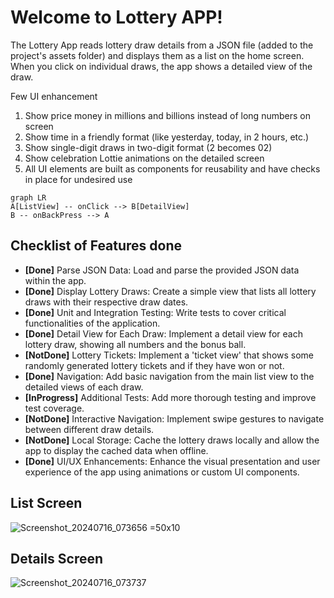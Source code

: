 # Welcome to Lottery APP!

The Lottery App reads lottery draw details from a JSON file (added to the project's assets folder) and displays them as a list on the home screen. When you click on individual draws, the app shows a detailed view of the draw. 

Few UI enhancement 
1. Show price money in millions and billions instead of long numbers on screen
2. Show time in a friendly format (like yesterday, today, in 2 hours, etc.)
3. Show single-digit draws in two-digit format (2 becomes 02)
4. Show celebration Lottie animations on the detailed screen
5. All UI elements are built as components for reusability and have checks in place for undesired use

```mermaid
graph LR
A[ListView] -- onClick --> B[DetailView]
B -- onBackPress --> A
```

## Checklist of Features done 

-  **[Done]** Parse JSON Data: Load and parse the provided JSON data within the app. 
-  **[Done]** Display Lottery Draws: Create a simple view that lists all lottery draws with their respective draw dates.
-  **[Done]** Unit and Integration Testing: Write tests to cover critical functionalities of the application.
-  **[Done]** Detail View for Each Draw: Implement a detail view for each lottery draw, showing all numbers and the bonus ball.
-  **[NotDone]** Lottery Tickets: Implement a 'ticket view' that shows some randomly generated lottery tickets and if they have won or not.
-  **[Done]** Navigation: Add basic navigation from the main list view to the detailed views of each draw.
-  **[InProgress]** Additional Tests: Add more thorough testing and improve test coverage.
-  **[NotDone]** Interactive Navigation: Implement swipe gestures to navigate between different draw details.
-  **[NotDone]** Local Storage: Cache the lottery draws locally and allow the app to display the cached data when offline.
-  **[Done]** UI/UX Enhancements: Enhance the visual presentation and user experience of the app using animations or custom UI components.

## List Screen 

![Screenshot_20240716_073656 =50x10](https://github.com/user-attachments/assets/c72a9adc-a447-4bc6-b8a0-b340a88390b3)  

## Details Screen
![Screenshot_20240716_073737](https://github.com/user-attachments/assets/ce7fc8de-21b7-4e72-9e81-8637afc8a096)

